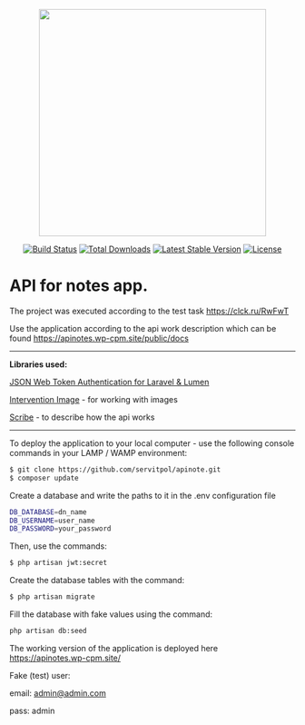 <p align="center"><a href="https://laravel.com" target="_blank"><img src="https://raw.githubusercontent.com/laravel/art/master/logo-lockup/5%20SVG/2%20CMYK/1%20Full%20Color/laravel-logolockup-cmyk-red.svg" width="400"></a></p>

<p align="center">
<a href="https://travis-ci.org/laravel/framework"><img src="https://travis-ci.org/laravel/framework.svg" alt="Build Status"></a>
<a href="https://packagist.org/packages/laravel/framework"><img src="https://poser.pugx.org/laravel/framework/d/total.svg" alt="Total Downloads"></a>
<a href="https://packagist.org/packages/laravel/framework"><img src="https://poser.pugx.org/laravel/framework/v/stable.svg" alt="Latest Stable Version"></a>
<a href="https://packagist.org/packages/laravel/framework"><img src="https://poser.pugx.org/laravel/framework/license.svg" alt="License"></a>
</p>

# API for notes app.


The project was executed according to the test task https://clck.ru/RwFwT  


Use the application according to the api work description which can be found https://apinotes.wp-cpm.site/public/docs
***

**Libraries used:**  

[JSON Web Token Authentication for Laravel & Lumen](https://github.com/tymondesigns/jwt-auth)  

[Intervention Image](https://github.com/Intervention/image) - for working with images  

[Scribe](https://github.com/knuckleswtf/scribe) - to describe how the api works  


***

To deploy the application to your local computer - use the following console commands in your LAMP / WAMP environment:
```sh
$ git clone https://github.com/servitpol/apinote.git
$ composer update
```


Create a database and write the paths to it in the .env configuration file
```sh
DB_DATABASE=dn_name
DB_USERNAME=user_name
DB_PASSWORD=your_password
```

Then, use the commands:
```sh
$ php artisan jwt:secret
```
Create the database tables with the command:

```sh
$ php artisan migrate
```

Fill the database with fake values using the command:

```sh
php artisan db:seed
```

The working version of the application is deployed here https://apinotes.wp-cpm.site/

Fake (test) user:

email: admin@admin.com

pass: admin

